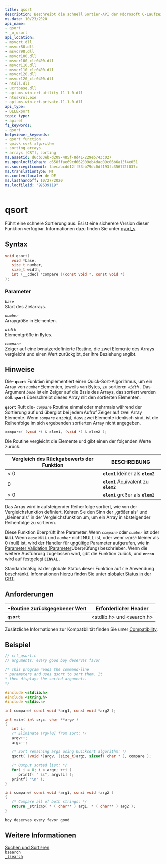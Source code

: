 ```yaml
---
title: qsort
description: Beschreibt die schnell Sortier-API der Microsoft C-Laufzeit. `qsort`
ms.date: 10/23/2020
api_name:
- qsort
- _o_qsort
api_location:
- msvcrt.dll
- msvcr80.dll
- msvcr90.dll
- msvcr100.dll
- msvcr100_clr0400.dll
- msvcr110.dll
- msvcr110_clr0400.dll
- msvcr120.dll
- msvcr120_clr0400.dll
- ntdll.dll
- ucrtbase.dll
- api-ms-win-crt-utility-l1-1-0.dll
- ntoskrnl.exe
- api-ms-win-crt-private-l1-1-0.dll
api_type:
- DLLExport
topic_type:
- apiref
f1_keywords:
- qsort
helpviewer_keywords:
- qsort function
- quick-sort algorithm
- sorting arrays
- arrays [CRT], sorting
ms.assetid: d6cb33eb-d209-485f-8d41-229eb743c027
ms.openlocfilehash: c658ffae69cd662809eb4dac09c06b6a13f4e051
ms.sourcegitcommit: faecabcdd12ff53eb79dc0df193fc3567f2f037c
ms.translationtype: MT
ms.contentlocale: de-DE
ms.lasthandoff: 10/27/2020
ms.locfileid: "92639119"
---
```

# <a name="qsort"></a>qsort

Führt eine schnelle Sortierung aus. Es ist eine sicherere Version dieser Funktion verfügbar. Informationen dazu finden Sie unter [qsort_s](qsort-s.md).

## <a name="syntax"></a>Syntax

```C
void qsort(
   void *base,
   size_t number,
   size_t width,
   int (__cdecl *compare )(const void *, const void *)
);
```

### <a name="parameters"></a>Parameter

*`base`*\
Start des Zielarrays.

*`number`*\
Arraygröße in Elementen.

*`width`*\
Elementgröße in Bytes.

*`compare`*\
Zeiger auf eine benutzerdefinierte Routine, die zwei Elemente des Arrays vergleicht und einen Wert zurückgibt, der ihre Beziehung angibt.

## <a name="remarks"></a>Hinweise

Die- **`qsort`** Funktion implementiert einen Quick-Sort-Algorithmus, um ein Array von *`number`* Elementen, jeweils von Bytes, zu sortieren *`width`* . Das-Argument *`base`* ist ein Zeiger auf die Basis des Arrays, das sortiert werden soll. **`qsort`** überschreibt dieses Array mit den sortierten Elementen.

**`qsort`** Ruft die- *`compare`* Routine einmal oder mehrmals während der Sortierung auf und übergibt bei jedem Aufruf Zeiger auf zwei Array Elemente. Wenn *`compare`* anzeigt, dass zwei Elemente identisch sind, ist die Reihenfolge im sich ergebenden sortierten Array nicht angegeben.

```C
compare( (void *) & elem1, (void *) & elem2 );
```

Die Routine vergleicht die Elemente und gibt einen der folgenden Werte zurück.

|Vergleich des Rückgabewerts der Funktion|BESCHREIBUNG|
|-----------------------------------|-----------------|
|< 0|**`elem1`** kleiner als **`elem2`**|
|0|**`elem1`** Äquivalent zu **`elem2`**|
|> 0|**`elem1`** größer als **`elem2`**|

Das Array wird in aufsteigender Reihenfolge sortiert, wie von der Vergleichsfunktion definiert. Kehren Sie den Sinn der „größer als“ und „kleiner als“ in der Vergleichsfunktion um, um ein Array in absteigender Reihenfolge zu sortieren.

Diese Funktion überprüft ihre Parameter. Wenn *`compare`* oder *`number`* ist oder **`NULL`** Wenn *`base`* **`NULL`** und *`number`* nicht NULL ist, oder wenn *`width`* kleiner als 0 (null) ist, wird der Handler für ungültige Parameter aufgerufen, wie in [Parameter Validation (Parameter](../../c-runtime-library/parameter-validation.md)Überprüfung) beschrieben. Wenn die weitere Ausführung zugelassen wird, gibt die Funktion zurück, und **`errno`** wird auf festgelegt **`EINVAL`** .

Standardmäßig ist der globale Status dieser Funktion auf die Anwendung beschränkt. Informationen hierzu finden Sie unter [globaler Status in der CRT](../global-state.md).

## <a name="requirements"></a>Anforderungen

|-Routine zurückgegebener Wert|Erforderlicher Header|
|-------------|---------------------|
|**`qsort`**|\<stdlib.h> und \<search.h>|

Zusätzliche Informationen zur Kompatibilität finden Sie unter [Compatibility](../../c-runtime-library/compatibility.md).

## <a name="example"></a>Beispiel

```C
// crt_qsort.c
// arguments: every good boy deserves favor

/* This program reads the command-line
* parameters and uses qsort to sort them. It
* then displays the sorted arguments.
*/

#include <stdlib.h>
#include <string.h>
#include <stdio.h>

int compare( const void *arg1, const void *arg2 );

int main( int argc, char **argv )
{
   int i;
   /* Eliminate argv[0] from sort: */
   argv++;
   argc--;

   /* Sort remaining args using Quicksort algorithm: */
   qsort( (void *)argv, (size_t)argc, sizeof( char * ), compare );

   /* Output sorted list: */
   for( i = 0; i < argc; ++i )
      printf( " %s", argv[i] );
   printf( "\n" );
}

int compare( const void *arg1, const void *arg2 )
{
   /* Compare all of both strings: */
   return _stricmp( * ( char** ) arg1, * ( char** ) arg2 );
}
```

```Output
boy deserves every favor good
```

## <a name="see-also"></a>Weitere Informationen

[Suchen und Sortieren](../../c-runtime-library/searching-and-sorting.md)\
[`bsearch`](bsearch.md)\
[`_lsearch`](lsearch.md)
